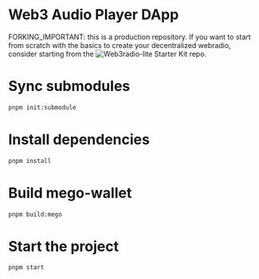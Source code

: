 
# Web3 Audio Player DApp

FORKING_IMPORTANT: 
this is a production repository. If you want to start from scratch with the basics to create your decentralized webradio,
consider starting from the ![Web3radio-lite Starter Kit repo](https://github.com/spaghettETH/web3Radio-lite).

# Sync submodules

```bash
pnpm init:submodule
```

# Install dependencies

```bash
pnpm install
```

# Build mego-wallet

```bash
pnpm build:mego
```

# Start the project

```bash
pnpm start
```
